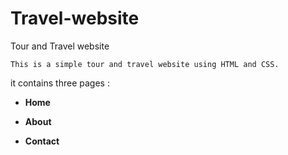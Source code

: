 # Travel-website
   Tour and Travel website 
   
    This is a simple tour and travel website using HTML and CSS.
 
 it contains three pages : 
 
   - **Home** 
  
  - **About**
  
  - **Contact**
